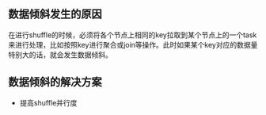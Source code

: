 
## 数据倾斜发生的原因
在进行shuffle的时候，必须将各个节点上相同的key拉取到某个节点上的一个task来进行处理，比如按照key进行聚合或join等操作。此时如果某个key对应的数据量特别大的话，就会发生数据倾斜。


## 数据倾斜的解决方案

* 提高shuffle并行度